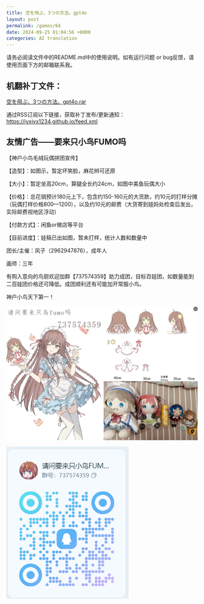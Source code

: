 ```yaml
---
title: 空を飛ぶ、3つの方法。gpt4o
layout: post
permalink: /games/64
date: 2024-09-25 01:04:56 +0800
categories: AI translation
---
```



请务必阅读文件中的README.md中的使用说明。如有运行问题 or bug反馈，请使用页面下方的邮箱联系我。

## 机翻补丁文件：

[空を飛ぶ、3つの方法。gpt4o.rar](../resources/%E7%A9%BA%E3%82%92%E9%A3%9B%E3%81%B6%E3%80%813%E3%81%A4%E3%81%AE%E6%96%B9%E6%B3%95%E3%80%82gpt4o.rar)

 

通过RSS订阅以下链接，获取补丁发布/更新通知：https://jyxjyx1234.github.io/feed.xml

## 友情广告——要来只小鸟FUMO吗

【神户小鸟毛绒玩偶拼团宣传】

【造型】：如图示，暂定坏笑脸，麻花辫可还原

【大小】：暂定坐高20cm，算腿全长约24cm，如图中美鱼玩偶大小

【价格】：总花销预计180元上下，包含约150-160元的大货款，约10元的打样分摊（玩偶打样价格800—1200），以及约10元的邮费（大货寄到娃妈处检查后发出，实际邮费视地区浮动）

【付款方式】：闲鱼or微店等平台

【目前进度】：娃稿已出如图，暂未打样，统计人数和数量中

团长/主催：风子（2962947876），成年人

画师：三年

有购入意向的鸟厨欢迎加群【737574359】助力成团，目标百娃团，如数量能到二百娃团价格还可降低。成团顺利还有可能加开常服小鸟。

神户小鸟天下第一！

![稿图.png](../img/广告/小鸟稿图.png)

![群号.png](../img/广告/群号.png)
